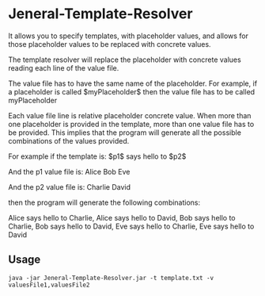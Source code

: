 # Jeneral-Template-Resolver
It allows you to specify templates, with placeholder values, and allows for those placeholder values to be replaced with concrete values.

The template resolver will replace the placeholder with concrete values reading each line of the value file.

The value file has to have the same name of the placeholder. For example, if a placeholder is called \$myPlaceholder$ then the value file has to be called myPlaceholder

Each value file line is relative placeholder concrete value.
When more than one placeholder is provided in the template, more than one value file has to be provided.
This implies that the program will generate all the possible combinations of the values provided.

For example if the template is:
\$p1\$ says hello to \$p2\$

And the p1 value file is:
Alice Bob Eve

And the p2 value file is:
Charlie David

then the program will generate the following combinations:

Alice says hello to Charlie, Alice says hello to David, Bob says hello to Charlie, Bob says hello to David, Eve says hello to Charlie, Eve says hello to David


## Usage
```shell script
java -jar Jeneral-Template-Resolver.jar -t template.txt -v valuesFile1,valuesFile2
```
